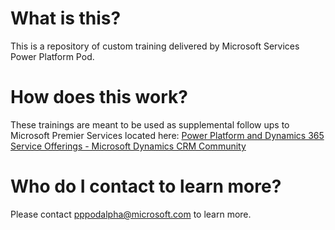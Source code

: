 # What is this?

This is a repository of custom training delivered by Microsoft Services Power Platform Pod.

# How does this work?

These trainings are meant to be used as supplemental follow ups to Microsoft Premier Services located here: [Power Platform and Dynamics 365 Service Offerings - Microsoft Dynamics CRM Community](https://community.dynamics.com/crm/b/crminthefield/posts/pfe-dynamics-365-service-offerings)

# Who do I contact to learn more?

Please contact pppodalpha@microsoft.com to learn more.